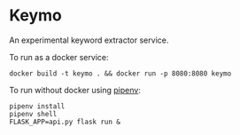 # Keymo

An experimental keyword extractor service.

To run as a docker service:

```
docker build -t keymo . && docker run -p 8080:8080 keymo
```

To run without docker using [pipenv]():

```
pipenv install
pipenv shell
FLASK_APP=api.py flask run &
```
